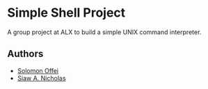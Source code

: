 
# Simple Shell Project
A group project at ALX to build a simple UNIX command interpreter.


## Authors

- [Solomon Offei](https://www.github.com/OffeiNewton)
- [Siaw A. Nicholas](https://www.github.com/ayequill)

